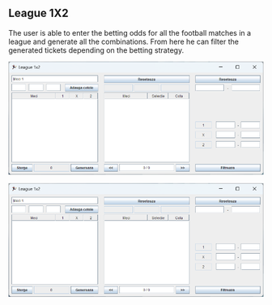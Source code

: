 ## League 1X2

The user is able to enter the betting odds 
for all the football matches in a league 
and generate all the combinations.
From here he can filter the generated tickets 
depending on the betting strategy.

![Startup](docs/img01.png)

![Example](docs/img01.png)
